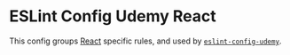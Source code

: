 # ESLint Config Udemy React

This config groups [React](https://github.com/facebook/react) specific rules, 
and used by [`eslint-config-udemy`](packages/eslint-config-udemy).
